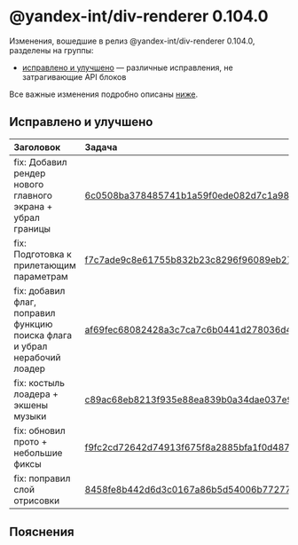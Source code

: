 # @yandex-int/div-renderer 0.104.0

<!-- ЧЕЛОВЕЧЕСКОЕ ВСТУПЛЕНИЕ -->

Изменения, вошедшие в релиз @yandex-int/div-renderer 0.104.0, разделены на группы:

* [исправлено и улучшено](#Исправлено-и-улучшено) — различные исправления, не затрагивающие API блоков

Все важные изменения подробно описаны [ниже](#Пояснения).

## Исправлено и улучшено

| Заголовок                                                                 | Задача                                     | PR  |
| :------------------------------------------------------------------------ | :----------------------------------------- | :-- |
| fix: Добавил рендер нового главного экрана + убрал границы                | [6c0508ba378485741b1a59f0ede082d7c1a98ae5] | N/A |
| fix: Подготовка к прилетающим параметрам                                  | [f7c7ade9c8e61755b832b23c8296f96089eb274b] | N/A |
| fix: добавил флаг, поправил функцию поиска флага и убрал нерабочий лоадер | [af69fec68082428a3c7ca7c6b0441d278036d4ea] | N/A |
| fix: костыль лоадера + экшены музыки                                      | [c89ac68eb8213f935e88ea839b0a34dae037e93a] | N/A |
| fix: обновил прото + небольшие фиксы                                      | [f9fc2cd72642d74913f675f8a2885bfa1f0d4879] | N/A |
| fix: поправил слой отрисовки                                              | [8458fe8b442d6d3c0167a86b5d54006b772779d5] | N/A |

## Пояснения

[6c0508ba378485741b1a59f0ede082d7c1a98ae5]: https://a.yandex-team.ru/arc_vcs/commit/6c0508ba378485741b1a59f0ede082d7c1a98ae5
[f7c7ade9c8e61755b832b23c8296f96089eb274b]: https://a.yandex-team.ru/arc_vcs/commit/f7c7ade9c8e61755b832b23c8296f96089eb274b
[af69fec68082428a3c7ca7c6b0441d278036d4ea]: https://a.yandex-team.ru/arc_vcs/commit/af69fec68082428a3c7ca7c6b0441d278036d4ea
[c89ac68eb8213f935e88ea839b0a34dae037e93a]: https://a.yandex-team.ru/arc_vcs/commit/c89ac68eb8213f935e88ea839b0a34dae037e93a
[f9fc2cd72642d74913f675f8a2885bfa1f0d4879]: https://a.yandex-team.ru/arc_vcs/commit/f9fc2cd72642d74913f675f8a2885bfa1f0d4879
[8458fe8b442d6d3c0167a86b5d54006b772779d5]: https://a.yandex-team.ru/arc_vcs/commit/8458fe8b442d6d3c0167a86b5d54006b772779d5
